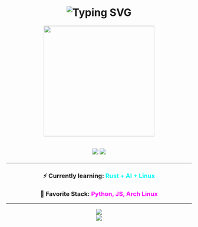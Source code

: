 <h1 align="center">
  <img src="https://readme-typing-svg.demolab.com?font=Fira+Code&duration=3000&pause=1000&color=00F7FF&center=true&vCenter=true&width=435&lines=Hi+there!+I'm+N1k0R7z!;Welcome+to+my+GitHub!;I+Love+Coding+%26+Open+Source" alt="Typing SVG" />
</h1>

<p align="center">
  <img src="https://media.tenor.com/qD_sGcYVB3EAAAAC/neon-code.gif" width="300px" />
</p>

<h2 align="center">
  <img src="https://img.shields.io/badge/Made%20With-%E2%9D%A4-red?style=flat-square">
  <img src="https://img.shields.io/github/followers/username?label=Followers&style=social">
</h2>

---

<h3 align="center">
  ⚡ Currently learning: <span style="color: #00fff7;">Rust + AI + Linux</span>
</h3>

<h3 align="center">
  🧠 Favorite Stack: <span style="color: #FF00FF;">Python, JS, Arch Linux</span>
</h3>

---

<div align="center">
  <img src="https://github-readme-stats.vercel.app/api?username=username&show_icons=true&theme=radical">
  <br>
  <img src="https://github-readme-stats.vercel.app/api/top-langs/?username=username&layout=compact&theme=tokyonight">
</div>
